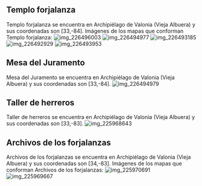 ## Templo forjalanza
Templo forjalanza se encuentra en Archipiélago de Valonia (Vieja Albuera) y sus coordenadas son [33,-84].
Imágenes de los mapas que conforman Templo forjalanza:
![img_226496003](https://media.discordapp.net/attachments/1115311447145193482/1115355609844416532/226496003.jpg)
![img_226494977](https://media.discordapp.net/attachments/1115311447145193482/1115355606665138226/226494977.jpg)
![img_226493185](https://media.discordapp.net/attachments/1115311447145193482/1115355580807254158/226493185.jpg)
![img_226492929](https://media.discordapp.net/attachments/1115311447145193482/1115355578613645444/226492929.jpg)
![img_226493953](https://media.discordapp.net/attachments/1115311447145193482/1115355604110802944/226493953.jpg)

## Mesa del Juramento
Mesa del Juramento se encuentra en Archipiélago de Valonia (Vieja Albuera) y sus coordenadas son [33,-84].
![img_226494979](https://media.discordapp.net/attachments/1115311447145193482/1115355607982145577/226494979.jpg)

## Taller de herreros
Taller de herreros se encuentra en Archipiélago de Valonia (Vieja Albuera) y sus coordenadas son [33,-83].
![img_225968643](https://media.discordapp.net/attachments/1115311447145193482/1115355476473950218/225968643.jpg)

## Archivos de los forjalanzas
Archivos de los forjalanzas se encuentra en Archipiélago de Valonia (Vieja Albuera) y sus coordenadas son [34,-83].
Imágenes de los mapas que conforman Archivos de los forjalanzas:
![img_225970691](https://media.discordapp.net/attachments/1115311447145193482/1115355510015807579/225970691.jpg)
![img_225969667](https://media.discordapp.net/attachments/1115311447145193482/1115355484992585839/225969667.jpg)